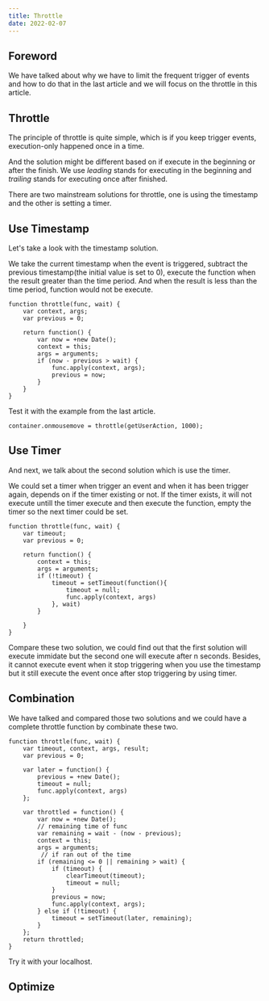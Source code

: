 ```yaml
---
title: Throttle
date: 2022-02-07
---
```


## Foreword

We have talked about why we have to limit the frequent trigger of events and how to do that in the last article and we will focus on the throttle in this article.

## Throttle

The principle of throttle is quite simple, which is if you keep trigger events, execution-only happened once in a time.

And the solution might be different based on if execute in the beginning or after the finish. We use _leading_ stands for executing in the beginning and _trailing_ stands for executing once after finished.

There are two mainstream solutions for throttle, one is using the timestamp and the other is setting a timer.

## Use Timestamp

Let's take a look with the timestamp solution.

We take the current timestamp when the event is triggered, subtract the previous timestamp(the initial value is set to 0), execute the function when the result greater than the time period. And when the result is less than the time period, function would not be execute.

```
function throttle(func, wait) {
    var context, args;
    var previous = 0;

    return function() {
        var now = +new Date();
        context = this;
        args = arguments;
        if (now - previous > wait) {
            func.apply(context, args);
            previous = now;
        }
    }
}
```

Test it with the example from the last article.

```
container.onmousemove = throttle(getUserAction, 1000);
```

## Use Timer

And next, we talk about the second solution which is use the timer.

We could set a timer when trigger an event and when it has been trigger again, depends on if the timer existing or not. If the timer exists, it will not execute untill the timer execute and then execute the function, empty the timer so the next timer could be set.

```
function throttle(func, wait) {
    var timeout;
    var previous = 0;

    return function() {
        context = this;
        args = arguments;
        if (!timeout) {
            timeout = setTimeout(function(){
                timeout = null;
                func.apply(context, args)
            }, wait)
        }

    }
}
```

Compare these two solution, we could find out that the first solution will execute immidate but the second one will execute after n seconds. Besides, it cannot execute event when it stop triggering when you use the timestamp but it still execute the event once after stop triggering by using timer.

## Combination

We have talked and compared those two solutions and we could have a complete throttle function by combinate these two.

```
function throttle(func, wait) {
    var timeout, context, args, result;
    var previous = 0;

    var later = function() {
        previous = +new Date();
        timeout = null;
        func.apply(context, args)
    };

    var throttled = function() {
        var now = +new Date();
        // remaining time of func
        var remaining = wait - (now - previous);
        context = this;
        args = arguments;
         // if ran out of the time
        if (remaining <= 0 || remaining > wait) {
            if (timeout) {
                clearTimeout(timeout);
                timeout = null;
            }
            previous = now;
            func.apply(context, args);
        } else if (!timeout) {
            timeout = setTimeout(later, remaining);
        }
    };
    return throttled;
}
```

Try it with your localhost.

## Optimize
